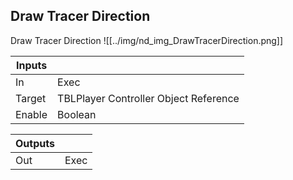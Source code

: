 ## Draw Tracer Direction
Draw Tracer Direction
![[../img/nd_img_DrawTracerDirection.png]]

|Inputs||
|--|--|
| In | Exec |
| Target | TBLPlayer Controller Object Reference |
| Enable | Boolean |

|Outputs||
|--|--|
| Out | Exec |
